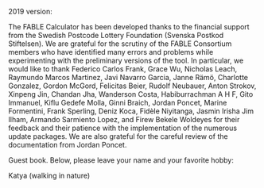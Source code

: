 2019 version:

The FABLE Calculator has been developed thanks to the financial support from the Swedish Postcode Lottery Foundation (Svenska Postkod Stiftelsen). We are grateful for the scrutiny of the FABLE Consortium members who have identified many errors and problems while experimenting with the preliminary versions of the tool. In particular, we would like to thank Federico Carlos Frank, Grace Wu, Nicholas Leach, Raymundo Marcos Martinez, Javi Navarro Garcia, Janne Rämö, Charlotte Gonzalez, Gordon McGord, Felicitas Beier, Rudolf Neubauer, Anton Strokov, Xinpeng Jin, Chandan Jha, Wanderson Costa, Habiburrachman A H F, Gito Immanuel, Kiflu Gedefe Molla, Ginni Braich, Jordan Poncet, Marine Formentini, Frank Sperling, Deniz Koca, Fidèle Niyitanga, Jasmin Irisha Jim Ilham, Armando Sarmiento Lopez, and Firew Bekele Woldeyes for their feedback and their patience with the implementation of the numerous update packages. We are also grateful for the careful review of the documentation from Jordan Poncet.

Guest book. Below, please leave your name and your favorite hobby:

Katya (walking in nature)

